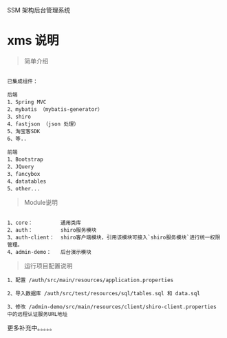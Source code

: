 
SSM 架构后台管理系统

# xms 说明


> 简单介绍

```

已集成组件：

后端
1、Spring MVC
2、mybatis （mybatis-generator）
3、shiro
4、fastjson （json 处理）
5、淘宝客SDK
6、等..

前端
1、Bootstrap
2、JQuery
3、fancybox
4、datatables
5、other...
```

> Module说明

```

1、core：         通用类库
2、auth：         shiro服务模块
3、auth-client：  shiro客户端模块，引用该模块可接入`shiro服务模块`进行统一权限管理。
4、admin-demo：   后台演示模块

```

> 运行项目配置说明

```
1、配置 /auth/src/main/resources/application.properties 

2、导入数据库 /auth/src/test/resources/sql/tables.sql 和 data.sql 

3、修改 /admin-demo/src/main/resources/client/shiro-client.properties 中的远程认证服务URL地址
```


更多补充中。。。。。
